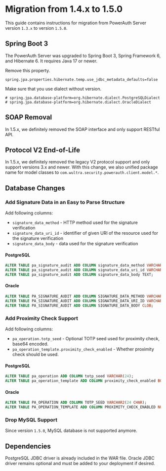 # Migration from 1.4.x to 1.5.0

This guide contains instructions for migration from PowerAuth Server version `1.3.x` to version `1.5.0`.

## Spring Boot 3

The PowerAuth Server was upgraded to Spring Boot 3, Spring Framework 6, and Hibernate 6.
It requires Java 17 or newer.

Remove this property.

`spring.jpa.properties.hibernate.temp.use_jdbc_metadata_defaults=false`

Make sure that you use dialect without version.

```properties
# spring.jpa.database-platform=org.hibernate.dialect.PostgreSQLDialect
# spring.jpa.database-platform=org.hibernate.dialect.OracleDialect
```

## SOAP Removal

In 1.5.x, we definitely removed the SOAP interface and only support RESTful API.

## Protocol V2 End-of-Life

In 1.5.x, we definitely removed the legacy V2 protocol support and only support versions 3.x and newer. With this change, we also unified package name for model classes to `com.wultra.security.powerauth.client.model.*`.

## Database Changes

### Add Signature Data in an Easy to Parse Structure

Add following columns:
 - `signature_data_method` - HTTP method used for the signature verification
 - `signature_data_uri_id` - identifier of given URI of the resource used for the signature verification
 - `signature_data_body` - data used for the signature verification

#### PostgreSQL

```sql
ALTER TABLE pa_signature_audit ADD COLUMN signature_data_method VARCHAR(32);
ALTER TABLE pa_signature_audit ADD COLUMN signature_data_uri_id VARCHAR(255);
ALTER TABLE pa_signature_audit ADD COLUMN signature_data_body TEXT;
```

#### Oracle

```sql
ALTER TABLE PA_SIGNATURE_AUDIT ADD COLUMN SIGNATURE_DATA_METHOD VARCHAR2(32 CHAR);
ALTER TABLE PA_SIGNATURE_AUDIT ADD COLUMN SIGNATURE_DATA_URI_ID VARCHAR2(255 CHAR);
ALTER TABLE PA_SIGNATURE_AUDIT ADD COLUMN SIGNATURE_DATA_BODY CLOB;
```


### Add Proximity Check Support

Add following columns:
- `pa_operation.totp_seed` - Optional TOTP seed used for proximity check, base64 encoded.
- `pa_operation_template.proximity_check_enabled` - Whether proximity check should be used.


#### PostgreSQL

```sql
ALTER TABLE pa_operation ADD COLUMN totp_seed VARCHAR(24);
ALTER TABLE pa_operation_template ADD COLUMN proximity_check_enabled BOOLEAN NOT NULL DEFAULT FALSE;
```


#### Oracle

```sql
ALTER TABLE PA_OPERATION ADD COLUMN TOTP_SEED VARCHAR2(24 CHAR);
ALTER TABLE PA_OPERATION_TEMPLATE ADD COLUMN PROXIMITY_CHECK_ENABLED NUMBER(1, 0) DEFAULT 0 NOT NULL;
```


### Drop MySQL Support

Since version `1.5.0`, MySQL database is not supported anymore.


## Dependencies

PostgreSQL JDBC driver is already included in the WAR file.
Oracle JDBC driver remains optional and must be added to your deployment if desired.
